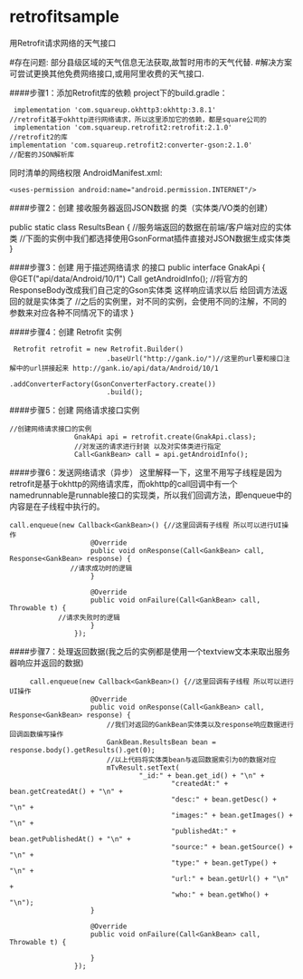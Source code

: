 # retrofitsample
用Retrofit请求网络的天气接口


#存在问题:
部分县级区域的天气信息无法获取,故暂时用市的天气代替.
#解决方案
可尝试更换其他免费网络接口,或用阿里收费的天气接口.

####步骤1：添加Retrofit库的依赖
project下的build.gradle：
```
 implementation 'com.squareup.okhttp3:okhttp:3.8.1'
//retrofit基于okhttp进行网络请求，所以这里添加它的依赖，都是square公司的
 implementation 'com.squareup.retrofit2:retrofit:2.1.0'
//retrofit2的库
implementation 'com.squareup.retrofit2:converter-gson:2.1.0'
//配套的JSON解析库
```
同时清单的网络权限
AndroidManifest.xml:
```
<uses-permission android:name="android.permission.INTERNET"/>
```

####步骤2：创建 接收服务器返回JSON数据 的类（实体类/VO类的创建） 

 public static class ResultsBean {
    //服务端返回的数据在前端/客户端对应的实体类
    //下面的实例中我们都选择使用GsonFormat插件直接对JSON数据生成实体类
}

####步骤3：创建 用于描述网络请求 的接口
public interface GnakApi {
    @GET("api/data/Android/10/1")
    Call<GankBean> getAndroidInfo();
//将官方的ResponseBody改成我们自己定的Gson实体类 这样响应请求以后 给回调方法返回的就是实体类了
//之后的实例里，对不同的实例，会使用不同的注解，不同的参数来对应各种不同情况下的请求
}

####步骤4：创建 Retrofit 实例
```
 Retrofit retrofit = new Retrofit.Builder()
                        .baseUrl("http://gank.io/")//这里的url要和接口注解中的url拼接起来 http://gank.io/api/data/Android/10/1
                        .addConverterFactory(GsonConverterFactory.create())
                        .build();
```
####步骤5：创建 网络请求接口实例
```
//创建网络请求接口的实例
                GnakApi api = retrofit.create(GnakApi.class);
                //对发送的请求进行封装 以及对实体类进行指定
                Call<GankBean> call = api.getAndroidInfo();
```
####步骤6：发送网络请求（异步）
这里解释一下，这里不用写子线程是因为retrofit是基于okhttp的网络请求库，而okhttp的call回调中有一个namedrunnable是runnable接口的实现类，所以我们回调方法，即enqueue中的内容是在子线程中执行的。
```
call.enqueue(new Callback<GankBean>() {//这里回调有子线程 所以可以进行UI操作
                    @Override
                    public void onResponse(Call<GankBean> call, Response<GankBean> response) {
               //请求成功时的逻辑
                    }

                    @Override
                    public void onFailure(Call<GankBean> call, Throwable t) {
            //请求失败时的逻辑
                    }
                });
```
####步骤7：处理返回数据(我之后的实例都是使用一个textview文本来取出服务器响应并返回的数据)
```
     call.enqueue(new Callback<GankBean>() {//这里回调有子线程 所以可以进行UI操作
                    @Override
                    public void onResponse(Call<GankBean> call, Response<GankBean> response) {
                        //我们对返回的GankBean实体类以及response响应数据进行回调函数编写操作
                        GankBean.ResultsBean bean = response.body().getResults().get(0);
                        //以上代码将实体类bean与返回数据索引为0的数据对应
                        mTvResult.setText(
                                "_id:" + bean.get_id() + "\n" +
                                        "createdAt:" + bean.getCreatedAt() + "\n" +
                                        "desc:" + bean.getDesc() + "\n" +
                                        "images:" + bean.getImages() + "\n" +
                                        "publishedAt:" + bean.getPublishedAt() + "\n" +
                                        "source:" + bean.getSource() + "\n" +
                                        "type:" + bean.getType() + "\n" +
                                        "url:" + bean.getUrl() + "\n" +
                                        "who:" + bean.getWho() + "\n");
                    }

                    @Override
                    public void onFailure(Call<GankBean> call, Throwable t) {

                    }
                });
```









